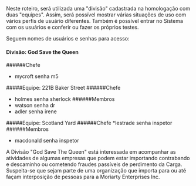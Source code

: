 Neste roteiro, será utilizada uma "divisão" cadastrada na homologação com 
duas "equipes". Assim, será possível mostrar várias situações de uso com 
vários perfis de usuário diferentes. Também é possível entrar no Sistema 
com os usuários e conferir ou fazer os próprios testes. 

Seguem nomes de usuários e senhas para acesso:

#### Divisão:  God Save the Queen
######Chefe
* mycroft senha m5

#####Equipe: 221B Baker Street
######Chefe
* holmes senha sherlock
######Membros
* watson senha dr
* adler senha irene

#####Equipe: Scotland Yard
######Chefe 
*lestrade senha inspetor
######Membros
* macdonald senha inspetor

A Divisão "God Save The Queen" está interessada em acompanhar as atividades de algumas empresas 
que podem estar importando contrabando e descaminho 
ou cometendo fraudes passíveis de perdimento da Carga.
Suspeita-se que sejam parte de uma organização que importa para ou até 
façam interposição de pessoas para a Moriarty Enterprises Inc.
